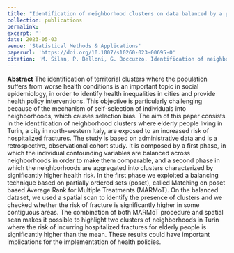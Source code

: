```yaml
---
title: "Identification of neighborhood clusters on data balanced by a poset-based approach"
collection: publications
permalink:
excerpt: ''
date: 2023-05-03
venue: 'Statistical Methods & Applications'
paperurl: 'https://doi.org/10.1007/s10260-023-00695-0'
citation: 'M. Silan, P. Belloni, G. Boccuzzo. Identification of neighborhood clusters on data balanced by a poset-based approach. Statistical Methods & Applications (2023).'
---
```


**Abstract** The identification of territorial clusters where the population suffers from worse health conditions is an important topic in social epidemiology, in order to identify health inequalities in cities and provide health policy interventions. This objective is particularly challenging because of the mechanism of self-selection of individuals into neighborhoods, which causes selection bias. The aim of this paper consists in the identification of neighborhood clusters where elderly people living in Turin, a city in north-western Italy, are exposed to an increased risk of hospitalized fractures. The study is based on administrative data and is a retrospective, observational cohort study. It is composed by a first phase, in which the individual confounding variables are balanced across neighborhoods in order to make them comparable, and a second phase in which the neighborhoods are aggregated into clusters characterized by significantly higher health risk. In the first phase we exploited a balancing technique based on partially ordered sets (poset), called Matching on poset based Average Rank for Multiple Treatments (MARMoT). On the balanced dataset, we used a spatial scan to identify the presence of clusters and we checked whether the risk of fracture is significantly higher in some contiguous areas. The combination of both MARMoT procedure and spatial scan makes it possible to highlight two clusters of neighborhoods in Turin where the risk of incurring hospitalized fractures for elderly people is significantly higher than the mean. These results could have important implications for the implementation of health policies.
